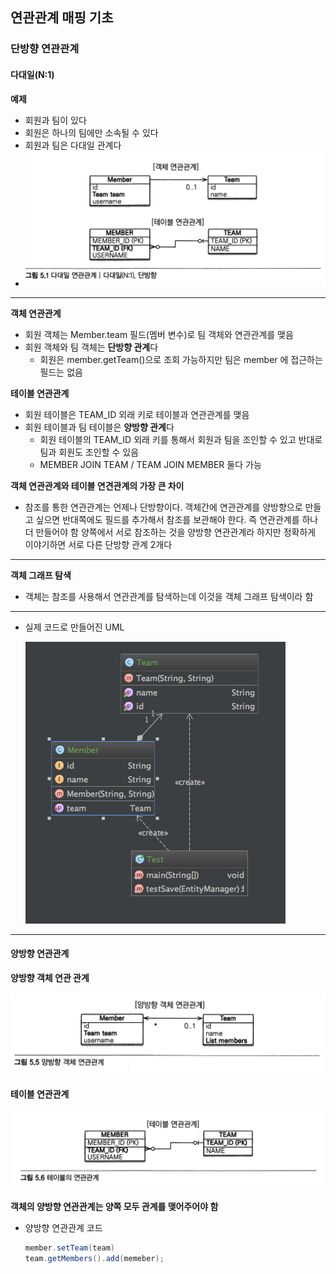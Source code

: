 ## 연관관계 매핑 기초

### 단방향 연관관계

#### 다대일(N:1)

**예제**

* 회원과 팀이 있다
* 회원은 하나의 팀에만 소속될 수 있다
* 회원과 팀은 다대일 관계다
* ![alt tag](./img/pic_5_1.png)
  
---

**객체 연관관계**

* 회원 객체는 Member.team 필드(멤버 변수)로 팀 객체와 연관관계를 맺음
* 회원 객체와 팀 객체는 **단방향 관계**다
  * 회원은 member.getTeam()으로 조회 가능하지만 팀은 member 에 접근하는 필드는 없음

**테이블 연관관계**

* 회원 테이블은 TEAM_ID 외래 키로 테이블과 연관관계를 맺음
* 회원 테이블과 팀 테이블은 **양방향 관계**다
  * 회원 테이블의 TEAM_ID 외래 키를 통해서 회원과 팀을 조인할 수 있고 반대로 팀과 회원도 조인할 수 있음
  * MEMBER JOIN TEAM / TEAM JOIN MEMBER 둘다 가능

**객체 연관관계와 테이블 연견관계의 가장 큰 차이**

* 참조를 통한 연관관계는 언제나 단방향이다. 
  객체간에 연관관계를 양방향으로 만들고 싶으면 반대쪽에도 필드를 추가해서 참조를 보관해야 한다. 
  즉 연관관계를 하나 더 만들어야 함
  양쪽에서 서로 참조하는 것을 양방향 연관관계라 하지만 정확하게 이야기하면 서로 다른 단방향 관계 2개다

---

**객체 그래프 탐색**

* 객체는 참조를 사용해서 연관관계를 탐색하는데 이것을 객체 그래프 탐색이라 함

---

* 실제 코드로 만들어진 UML

  ![alt tag](./img/pic_5_2_uml.png)

---

#### 양방향 연관관계

**양방향 객체 연관 관계**
  
  ![alt tag](./img/pic_5_5.png)
  
**테이블 연관관계**

  ![alt tag](./img/pic_5_6.png)
  
**객체의 양방향 연관관계는 양쪽 모두 관계를 맺어주어야 함**

* 양방향 연관관계 코드

  ```java
  member.setTeam(team)
  team.getMembers().add(memeber);
  ```

  

